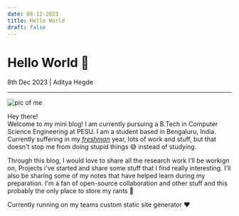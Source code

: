 ```yaml
---
date: 08-12-2023
title: Hello World
draft: false
---
```


# Hello World 🌊
8th Dec 2023 |
Aditya Hegde

---

![pic of me](https://i.imgur.com/ppTDKQv.jpg)

Hey there!  
Welcome to my mini blog! I am currently pursuing a B.Tech in Computer Science Engineering at PESU. I am a student based in Bengaluru, India. Currently suffering in my [_freshman_](https://www.urbandictionary.com/define.php?term=College%20Freshman) year, lots of work and stuff, but that doesn't stop me from doing stupid things 😅 instead of studying.

Through this blog, I would love to share all the research work I'll be workign on, Projects i've started and share some stuff that I find really interesting. I'll also be sharing some of my notes that have helped learn during my preparation. I'm a fan of open-source collaboration and other stuff and this probably the only place to store my rants 🥳

Currently running on my teams custom static site generator ❤️
